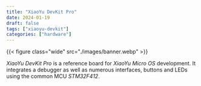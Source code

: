 ```yaml
---
title: "XiaoYu DevKit Pro"
date: 2024-01-19
draft: false
tags: ["xiaoyu-devkit"]
categories: ["hardware"]
---
```


{{< figure class="wide" src="./images/banner.webp" >}}

_XiaoYu DevKit Pro_ is a reference board for _XiaoYu Micro OS_ development.
It integrates a debugger as well as numerous interfaces, buttons and LEDs using
the common MCU _STM32F412_.

